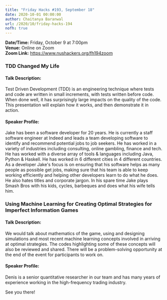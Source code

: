 ```yaml
---
title: "Friday Hacks #193, September 18"
date: 2020-10-01 00:00:00
author: Chaitanya Baranwal
url: /2020/10/friday-hacks-194
nofh: true
---
```


**Date/Time:** Friday, October 9 at 7:00pm<br />
**Venue:** Online on Zoom<br />
**Zoom Link:** <https://www.nushackers.org/fh194zoom>

### TDD Changed My Life

#### Talk Description:

Test Driven Development (TDD) is an engineering technique where tests and code are written in small increments, with tests written before code.  When done well, it has surprisingly large impacts on the quality of the code. This presentation will explain how it works, and then demonstrate it in action.

#### Speaker Profile:

Jake has been a software developer for 20 years.  He is currently a staff software engineer at Indeed and leads a team developing software to identify and recommend potential jobs to job seekers.  He has worked in a variety of industries including consulting, online gambling, finance and tech.  He has worked with a diverse array of tools & languages including Java, Python & Haskell.  He has worked in 6 different cities in 4 different countries. As a developer Jake's focus is on ensuring that his software helps as many people as possible get jobs, making sure that his team is able to keep working efficiently and helping other developers learn to do what he does.  He also hates titles and corporate jargon. In his spare time Jake plays Smash Bros with his kids, cycles, barbeques and does what his wife tells him.

### Using Machine Learning for Creating Optimal Strategies for Imperfect Information Games

#### Talk Description:

We would talk about mathematics of the game, using and designing simulations and most recent machine learning concepts involved in arriving at optimal strategies. The codes highlighting some of these concepts will also be reviewed and shared. There will be a problem-solving opportunity at the end of the event for participants to work on.

#### Speaker Profile:

Denis is a senior quantitative researcher in our team and has many years of experience working in the high-frequency trading industry.

See you there!
